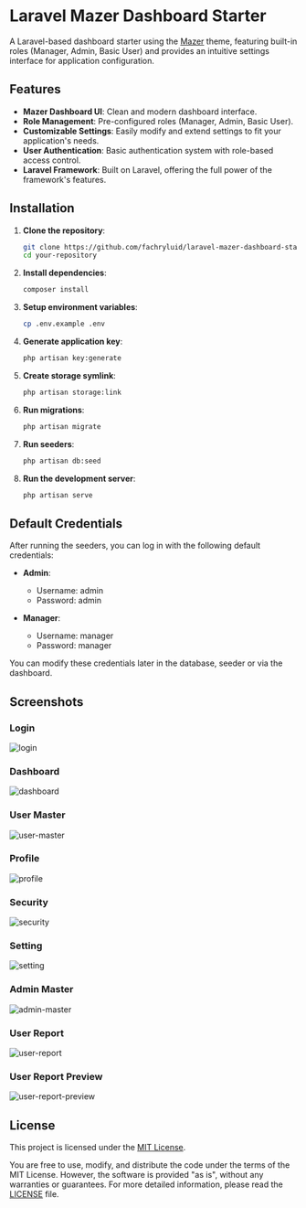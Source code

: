 # Laravel Mazer Dashboard Starter

A Laravel-based dashboard starter using the [Mazer](https://github.com/zuramai/mazer) theme, featuring built-in roles (Manager, Admin, Basic User) and provides an intuitive settings interface for application configuration.

## Features

- **Mazer Dashboard UI**: Clean and modern dashboard interface.
- **Role Management**: Pre-configured roles (Manager, Admin, Basic User).
- **Customizable Settings**: Easily modify and extend settings to fit your application's needs.
- **User Authentication**: Basic authentication system with role-based access control.
- **Laravel Framework**: Built on Laravel, offering the full power of the framework's features.

## Installation

1. **Clone the repository**:
   ```bash
   git clone https://github.com/fachryluid/laravel-mazer-dashboard-starter.git
   cd your-repository
   ```
   
2. **Install dependencies**:
   ```bash
   composer install
   ```
   
3. **Setup environment variables**:
   ```bash
   cp .env.example .env
   ```
   
4. **Generate application key**:
   ```bash
   php artisan key:generate
   ```
   
5. **Create storage symlink**:
   ```bash
   php artisan storage:link
   ```
   
6. **Run migrations**:
   ```bash
   php artisan migrate
   ```
   
7. **Run seeders**:
   ```bash
   php artisan db:seed
   ```
   
8. **Run the development server**:
   ```bash
   php artisan serve
   ```

## Default Credentials

After running the seeders, you can log in with the following default credentials:

- **Admin**:
  - Username: admin
  - Password: admin

- **Manager**:
  - Username: manager
  - Password: manager

You can modify these credentials later in the database, seeder or via the dashboard.

## Screenshots

### Login
![login](https://github.com/user-attachments/assets/36d67367-7166-466a-87e3-673d6e74b388)

### Dashboard
![dashboard](https://github.com/user-attachments/assets/44838604-59a8-4fa5-91c1-01ff66809f07)

### User Master
![user-master](https://github.com/user-attachments/assets/c943c4a9-654b-4ad9-a9a6-8855389201d9)

### Profile
![profile](https://github.com/user-attachments/assets/ae97721d-677b-4b98-9de7-935140700790)

### Security
![security](https://github.com/user-attachments/assets/afdac39d-914b-4039-ad87-dab865a278b5)

### Setting
![setting](https://github.com/user-attachments/assets/5de2ec74-39da-4f47-a2f0-758c2c2b592c)

### Admin Master
![admin-master](https://github.com/user-attachments/assets/dc06b671-18d4-4942-a79a-c3ebdfac7617)

### User Report
![user-report](https://github.com/user-attachments/assets/b49f0286-043d-4695-a7e6-99b16e518436)

### User Report Preview
![user-report-preview](https://github.com/user-attachments/assets/d7d90262-b9ca-4945-a855-9bf38fd95f74)

## License

This project is licensed under the [MIT License](LICENSE).

You are free to use, modify, and distribute the code under the terms of the MIT License. However, the software is provided "as is", without any warranties or guarantees. For more detailed information, please read the [LICENSE](LICENSE) file.
